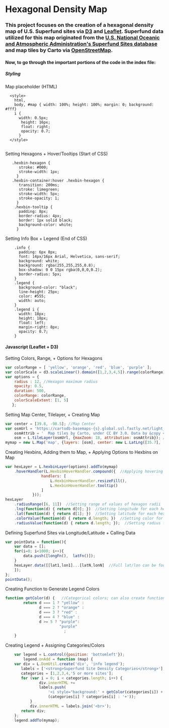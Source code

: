 # Hexagonal Density Map

### This project focuses on the creation of a hexagonal density map of U.S. Superfund sites via <a href="https://d3js.org/">D3</a> and <a href="https://leafletjs.com/">Leaflet</a>. Superfund data utilized for this map originated from the <a href="https://data.noaa.gov/dataset/dataset/superfund-sites">U.S. National Oceanic and Atmospheric Administration's Superfund Sites database</a> and map tiles by Carto via <a href="http://openstreetmap.org/copyright">OpenStreetMap</a>.

#### Now, to go through the important portions of the code in the index file:

##### Styling

Map placeholder (HTML)

```
  <style> 
    html,
    body, #map { width: 100%; height: 100%; margin: 0; background: #fff}
    i {
      width: 0.5px;
       height: 16px;
       float: right;
       opacity: 0.7;
      }
  </style>
  
```
Setting Hexagons + Hover/Tooltips (Start of CSS)
```
   .hexbin-hexagon { 
      stroke: #000;
      stroke-width: 1px;
     }
   .hexbin-container:hover .hexbin-hexagon {
      transition: 200ms;
      stroke: limegreen;
      stroke-width: 5px;
      stroke-opacity: 1;
     }
    .hexbin-tooltip {
      padding: 8px;
      border-radius: 4px;
      border: 1px solid black;
      background-color: white;
     }
```
Setting Info Box + Legend (End of CSS)
```
    .info {
      padding: 6px 8px;
      font: 14px/16px Arial, Helvetica, sans-serif;
      background: white;
      background: rgba(255,255,255,0.8);
      box-shadow: 0 0 15px rgba(0,0,0,0.2);
      border-radius: 5px;
    }
    .legend {
      background-color: "black";
      line-height: 25px;
      color: #555;
      width: auto;
    }
    .legend i {
      width: 18px;
      height: 18px;
      float: left;
      margin-right: 8px;
      opacity: 0.7;
    }
```
#### Javascript (Leaflet + D3)
Setting Colors, Range, + Options for Hexagons
```javascript
var colorRange = [ 'yellow', 'orange', 'red', 'blue', 'purple' ];
var colorScale = d3.scaleLinear().domain([1,2,3,4,5]).range(colorRange);
var options = {
    radius : 12, //Hexagon maximum radius
    opacity: 0.5,
    duration: 500,
    colorRange: colorRange,
    colorScaleExtent: [1, 5]
   };
```
Setting Map Center, Tilelayer, + Creating Map
```javascript
var center = [39.8, -98.5]; //Map Center
var osmUrl = 'https://cartodb-basemaps-{s}.global.ssl.fastly.net/light_all/{z}/{x}/{y}.png',
    osmAttrib = '  Map tiles by Carto, under CC BY 3.0. Data by &copy <a href="http://openstreetmap.org/copyright">OpenStreetMap</a>, under ODbL.',
    osm = L.tileLayer(osmUrl, {maxZoom: 18, attribution: osmAttrib}); //Tilelayer
mymap = new L.Map('map', {layers: [osm], center: new L.LatLng([35.7], [-98]), zoom: 4}); // Creating map
```
Creating Hexbins, Adding them to Map, + Applying Options to Hexbins on Map
```javascript
var hexLayer = L.hexbinLayer(options).addTo(mymap)
	.hoverHandler(L.HexbinHoverHandler.compound({  //Applying hovering
				handlers: [
					L.HexbinHoverHandler.resizeFill(),
					L.HexbinHoverHandler.tooltip() 
				]
			}));
hexLayer
	.radiusRange([6, 11])  //Setting range of values of hexagon radii
	.lng(function(d) { return d[0]; })  //Setting longitude for each hex
	.lat(function(d) { return d[1]; })  //Setting latitude for each hex
	.colorValue(function(d) { return d.length; })  //Setting color for each hex
	.radiusValue(function(d) { return d.length; });  //Setting radius for each hex
```
Defining Superfund Sites via Longitude/Latitude + Calling Data
```javascript
var pointData = function(){
    var data = [];
    for(i=0; i<1000; i++){
        data.push([longFn(),  latFn()]);
    }
    hexLayer.data([[lat1,lon1]...[latN,lonN]  //Full lat/lon can be found in index file
    ]);
};
pointData();
```
Creating Function to Generate Legend Colors
```javascript
function getColor(d) {   //Categorical colors; can also create function to assign color based on continuous values
        return d === 1 ? "yellow" :
               d === 2 ? "orange" :
               d === 3 ? "red" :
               d === 4 ? "blue" :
               d >= 5 ? "purple":
                        "purple"
                          ;
    }
```
Creating Legend + Assigning Categories/Colors
```javascript
    var legend = L.control({position: 'bottomleft'});
        legend.onAdd = function (map) {
    var div = L.DomUtil.create('div', 'info legend');
       labels = ['<strong>Superfund Site Density Categories</strong>'],
       categories = [1,2,3,4,'5 or more sites'];
       for (var i = 0; i < categories.length; i++) {
               div.innerHTML +=
               labels.push(
                   '<i style="background:' + getColor(categories[i]) + '"></i> ' +
                   (categories[i] ? categories[i] : '+'));
           }
           div.innerHTML = labels.join('<br>');
       return div;
    };
    legend.addTo(mymap);
```
